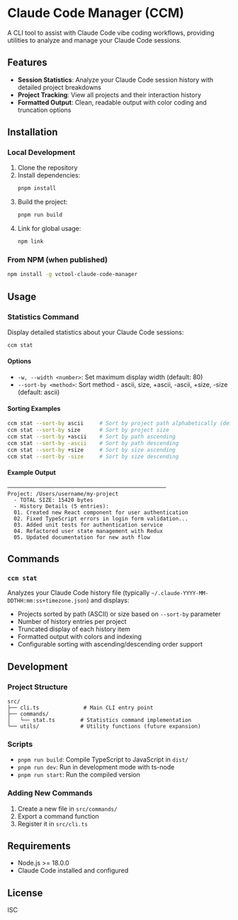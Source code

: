 # Claude Code Manager (CCM)

A CLI tool to assist with Claude Code vibe coding workflows, providing utilities to analyze and manage your Claude Code sessions.

## Features

- **Session Statistics**: Analyze your Claude Code session history with detailed project breakdowns
- **Project Tracking**: View all projects and their interaction history
- **Formatted Output**: Clean, readable output with color coding and truncation options

## Installation

### Local Development

1. Clone the repository
2. Install dependencies:
   ```bash
   pnpm install
   ```
3. Build the project:
   ```bash
   pnpm run build
   ```
4. Link for global usage:
   ```bash
   npm link
   ```

### From NPM (when published)

```bash
npm install -g vctool-claude-code-manager
```

## Usage

### Statistics Command

Display detailed statistics about your Claude Code sessions:

```bash
ccm stat
```

#### Options

- `-w, --width <number>`: Set maximum display width (default: 80)
- `--sort-by <method>`: Sort method - ascii, size, +ascii, -ascii, +size, -size (default: ascii)

#### Sorting Examples

```bash
ccm stat --sort-by ascii     # Sort by project path alphabetically (default)
ccm stat --sort-by size      # Sort by project size
ccm stat --sort-by +ascii    # Sort by path ascending
ccm stat --sort-by -ascii    # Sort by path descending  
ccm stat --sort-by +size     # Sort by size ascending
ccm stat --sort-by -size     # Sort by size descending
```

#### Example Output

```
──────────────────────────────────────────────────
Project: /Users/username/my-project
  - TOTAL SIZE: 15420 bytes
  - History Details (5 entries):
  01. Created new React component for user authentication
  02. Fixed TypeScript errors in login form validation...
  03. Added unit tests for authentication service
  04. Refactored user state management with Redux
  05. Updated documentation for new auth flow
```

## Commands

### `ccm stat`

Analyzes your Claude Code history file (typically `~/.claude-YYYY-MM-DDTHH:mm:ss+timezone.json`) and displays:

- Projects sorted by path (ASCII) or size based on `--sort-by` parameter
- Number of history entries per project
- Truncated display of each history item
- Formatted output with colors and indexing
- Configurable sorting with ascending/descending order support

## Development

### Project Structure

```
src/
├── cli.ts              # Main CLI entry point
├── commands/
│   └── stat.ts        # Statistics command implementation
└── utils/             # Utility functions (future expansion)
```

### Scripts

- `pnpm run build`: Compile TypeScript to JavaScript in `dist/`
- `pnpm run dev`: Run in development mode with ts-node
- `pnpm run start`: Run the compiled version

### Adding New Commands

1. Create a new file in `src/commands/`
2. Export a command function
3. Register it in `src/cli.ts`

## Requirements

- Node.js >= 18.0.0
- Claude Code installed and configured

## License

ISC